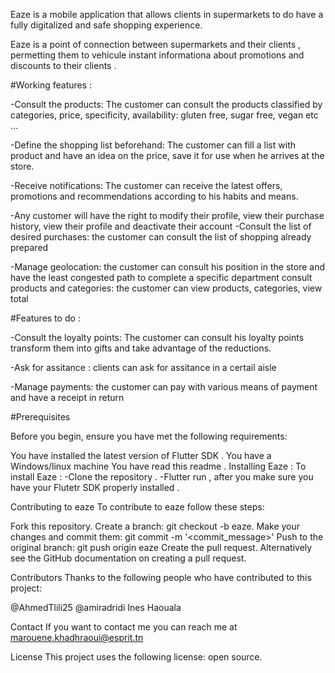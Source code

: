 Eaze is a mobile application that allows clients in supermarkets to do have a fully digitalized and safe shopping experience.

Eaze is a point of connection between supermarkets and their clients , permetting them to vehicule instant informationa about promotions 
and discounts to their clients .

#Working features :

-Consult the products: The customer can consult the products classified by categories, price, specificity, availability: gluten free, sugar free, vegan etc ...

-Define the shopping list beforehand: The customer can fill a list with product and have an idea on the price, save it for use when he arrives at the store.

-Receive notifications: The customer can receive the latest offers, promotions and recommendations according to his habits and means.

-Any customer will have the right to modify their profile, view their purchase history, view their profile and deactivate their account
-Consult the list of desired purchases: the customer can consult the list of shopping already prepared

-Manage geolocation: the customer can consult his position in the store and have the least congested path to complete a specific department consult products and categories: the customer can view products, categories, view total


#Features to do : 

-Consult the loyalty points: The customer can consult his loyalty points transform them into gifts and take advantage of the reductions.

-Ask for assitance  : clients can ask for assitance in a certail aisle

-Manage payments: the customer can pay with various means of payment and have a receipt in return 


#Prerequisites

Before you begin, ensure you have met the following requirements:

You have installed the latest version of Flutter SDK .
You have a Windows/linux machine 
You have read this readme .
Installing Eaze : 
To install Eaze :
-Clone the repository . 
-Flutter run , after you make sure you have your Flutetr SDK properly installed .


Contributing to eaze
To contribute to eaze follow these steps:

Fork this repository.
Create a branch: git checkout -b eaze.
Make your changes and commit them: git commit -m '<commit_message>'
Push to the original branch: git push origin eaze
Create the pull request.
Alternatively see the GitHub documentation on creating a pull request.

Contributors
Thanks to the following people who have contributed to this project:

@AhmedTlili25
@amiradridi
Ines Haouala


Contact
If you want to contact me you can reach me at marouene.khadhraoui@esprit.tn

License
This project uses the following license: open source.